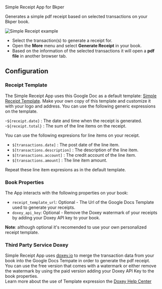 Simple Receipt App for Bkper 

Generates a simple pdf receipt based on selected transactions on your Bkper book. 


![Simple Receipt example](https://storage.googleapis.com/bkper-public/images/Help/bkper-simple-receipt.gif)

- Select the transaction(s) to generate a receipt for. 
- Open the **More** menu and select **Generate Receipt** in your book. 
- Based on the information of the selected transactions it will open a **pdf file** in another browser tab.




## Configuration

### Receipt Template
The Simple Receipt App uses this Google Doc as a default template:  [Simple Receipt Template](https://docs.google.com/document/d/1MMENpgkJu24RqHDtVvn9jEJRcEgBo_KtND123VFNTnk/edit?usp=sharing). Make your own copy of this template and customize it with your logo and address.
You can use the following generic expressions on the template.   

-```${receipt.date}``` : The date and time when the receipt is generated.   
-```${receipt.total}``` : The sum of the line items on the receipt. 

You can use the following expresions for line items on your receipt.
- ```$[transactions.date]``` : The post date of the line item.
- ```$[transactions.description]``` : The description of the line item.
- ```$[transactions.account]``` : The credit account of the line item.
- ```$[transactions.amount]``` : The line item amount. 

Repeat these line item expresions as in the default template.


### Book Properties

The App interacts with the following properties on your book:

- ```receipt_template_url```: Optional - The Url of the Google Docs Template used to generate your receipts. 
- ```doxey_api_key```: Optional - Remove the Doxey watermark of your receipts by adding your Doxey API key to your book.

**Note**: although optional it's recomended to use your own personalized receipt template.



### Third Party Service Doxey
Simple Receipt App uses [doxey.io](https://www.doxey.io/) to merge the transaction data from your book into the Google Docs Tempate in order to generate the pdf receipt.
You can use the free version that comes with a watermark or either remove the watermark by using the paid version adding your Doxey API Key to the book properties.    
Learn more about the use of Template expression the [Doxey Help Center](https://help.doxey.io/en/templates/overview.html)





